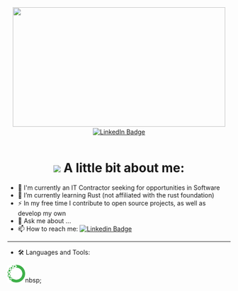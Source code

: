 <div id="header" align="center">
  <img src="https://media.giphy.com/media/RbDKaczqWovIugyJmW/giphy.gif" width="480" height="270"/>
</div>
<div id="badges" align="center">
  <a href="https://www.linkedin.com/in/palmer-duckworth/">
    <img src="https://img.shields.io/badge/LinkedIn-blue?style=for-the-badge&logo=linkedin&logoColor=white" alt="LinkedIn Badge"/>
  </a>
</div>
<div id="counter" align="center">
  <img src="https://komarev.com/ghpvc/?username=JPDucky&style=flat-square&color=blue" alt=""/>
  <h1>
    <img src="https://media.giphy.com/media/hvRJCLFzcasrR4ia7z/giphy.gif" width="30px"/>
    A little bit about me:
  </h1>
</div>

- 🔭 I'm currently an IT Contractor seeking for opportunities in Software
- 🌱 I’m currently learning Rust (not affiliated with the rust foundation)
- ⚡ In my free time I contribute to open source projects, as well as develop my own
- 💬 Ask me about ...
- 📫 How to reach me: [![Linkedin Badge](https://img.shields.io/badge/-Palmer-blue?style=flat&logo=Linkedin&logoColor=white)](https://www.linkedin.com/in/palmer-duckworth/)
---
- 🛠️ Languages and Tools: 
<div>
  <img src="https://github.com/devicons/devicon/blob/master/icons/anaconda/anaconda-original.svg" title="Anaconda" alt="Anaconda" width="40" height="40"/>nbsp;
</div>
